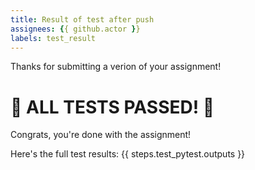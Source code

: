 ```yaml
---
title: Result of test after push
assignees: {{ github.actor }}
labels: test_result
---
```

Thanks for submitting a verion of your assignment!

# 🎉 ALL TESTS PASSED! 🎉

Congrats, you're done with the assignment!


Here's the full test results:
{{ steps.test_pytest.outputs }}
